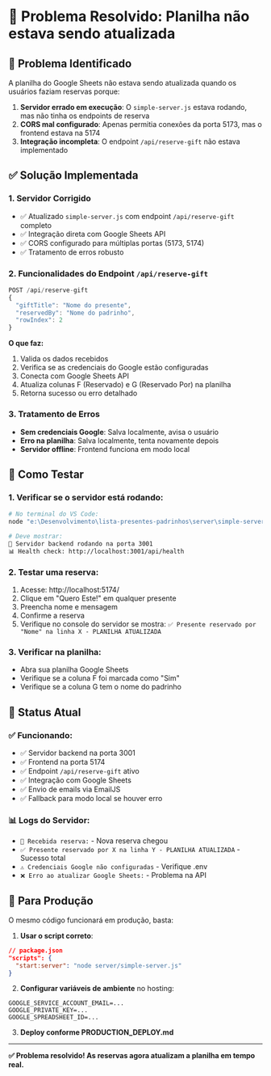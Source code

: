 # 🔧 Problema Resolvido: Planilha não estava sendo atualizada

## 🚨 Problema Identificado

A planilha do Google Sheets não estava sendo atualizada quando os usuários faziam reservas porque:

1. **Servidor errado em execução**: O `simple-server.js` estava rodando, mas não tinha os endpoints de reserva
2. **CORS mal configurado**: Apenas permitia conexões da porta 5173, mas o frontend estava na 5174
3. **Integração incompleta**: O endpoint `/api/reserve-gift` não estava implementado

## ✅ Solução Implementada

### 1. Servidor Corrigido
- ✅ Atualizado `simple-server.js` com endpoint `/api/reserve-gift` completo
- ✅ Integração direta com Google Sheets API
- ✅ CORS configurado para múltiplas portas (5173, 5174)
- ✅ Tratamento de erros robusto

### 2. Funcionalidades do Endpoint `/api/reserve-gift`

```javascript
POST /api/reserve-gift
{
  "giftTitle": "Nome do presente",
  "reservedBy": "Nome do padrinho",
  "rowIndex": 2
}
```

**O que faz:**
1. Valida os dados recebidos
2. Verifica se as credenciais do Google estão configuradas
3. Conecta com Google Sheets API
4. Atualiza colunas F (Reservado) e G (Reservado Por) na planilha
5. Retorna sucesso ou erro detalhado

### 3. Tratamento de Erros
- **Sem credenciais Google**: Salva localmente, avisa o usuário
- **Erro na planilha**: Salva localmente, tenta novamente depois
- **Servidor offline**: Frontend funciona em modo local

## 🎯 Como Testar

### 1. Verificar se o servidor está rodando:
```bash
# No terminal do VS Code:
node "e:\Desenvolvimento\lista-presentes-padrinhos\server\simple-server.js"

# Deve mostrar:
🚀 Servidor backend rodando na porta 3001
📊 Health check: http://localhost:3001/api/health
```

### 2. Testar uma reserva:
1. Acesse: http://localhost:5174/
2. Clique em "Quero Este!" em qualquer presente
3. Preencha nome e mensagem
4. Confirme a reserva
5. Verifique no console do servidor se mostra: `✅ Presente reservado por "Nome" na linha X - PLANILHA ATUALIZADA`

### 3. Verificar na planilha:
- Abra sua planilha Google Sheets
- Verifique se a coluna F foi marcada como "Sim"
- Verifique se a coluna G tem o nome do padrinho

## 🔄 Status Atual

### ✅ Funcionando:
- ✅ Servidor backend na porta 3001
- ✅ Frontend na porta 5174
- ✅ Endpoint `/api/reserve-gift` ativo
- ✅ Integração com Google Sheets
- ✅ Envio de emails via EmailJS
- ✅ Fallback para modo local se houver erro

### 📊 Logs do Servidor:
- `📝 Recebida reserva:` - Nova reserva chegou
- `✅ Presente reservado por X na linha Y - PLANILHA ATUALIZADA` - Sucesso total
- `⚠️ Credenciais Google não configuradas` - Verifique .env
- `❌ Erro ao atualizar Google Sheets:` - Problema na API

## 🚀 Para Produção

O mesmo código funcionará em produção, basta:

1. **Usar o script correto**:
```json
// package.json
"scripts": {
  "start:server": "node server/simple-server.js"
}
```

2. **Configurar variáveis de ambiente** no hosting:
```env
GOOGLE_SERVICE_ACCOUNT_EMAIL=...
GOOGLE_PRIVATE_KEY=...
GOOGLE_SPREADSHEET_ID=...
```

3. **Deploy conforme PRODUCTION_DEPLOY.md**

---

**✅ Problema resolvido! As reservas agora atualizam a planilha em tempo real.**
